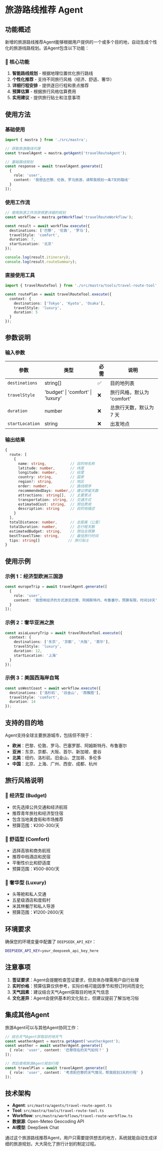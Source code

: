 # 旅游路线推荐 Agent

## 功能概述

新增的旅游路线推荐Agent能够根据用户提供的一个或多个目的地，自动生成个性化的旅游线路规划。该Agent包含以下功能：

### 🎯 核心功能

1. **智能路线规划** - 根据地理位置优化旅行路线
2. **个性化推荐** - 支持不同旅行风格（经济、舒适、奢华）
3. **详细行程安排** - 提供逐日行程和景点推荐
4. **预算估算** - 根据旅行风格估算费用
5. **实用建议** - 提供旅行贴士和注意事项

## 使用方法

### 基础使用

```typescript
import { mastra } from './src/mastra';

// 获取旅游路线代理
const travelAgent = mastra.getAgent('travelRouteAgent');

// 基础路线规划
const response = await travelAgent.generate([
  {
    role: 'user',
    content: '我想去巴黎、伦敦、罗马旅游，请帮我规划一条7天的路线'
  }
]);
```

### 使用工作流

```typescript
// 使用旅游工作流获得更详细的规划
const workflow = mastra.getWorkflow('travelRouteWorkflow');

const result = await workflow.execute({
  destinations: ['巴黎', '伦敦', '罗马'],
  travelStyle: 'comfort',
  duration: 7,
  startLocation: '北京'
});

console.log(result.itinerary);
console.log(result.routeSummary);
```

### 直接使用工具

```typescript
import { travelRouteTool } from './src/mastra/tools/travel-route-tool';

const routePlan = await travelRouteTool.execute({
  context: {
    destinations: ['Tokyo', 'Kyoto', 'Osaka'],
    travelStyle: 'luxury',
    duration: 5
  }
});
```

## 参数说明

### 输入参数

| 参数 | 类型 | 必需 | 说明 |
|------|------|------|------|
| `destinations` | string[] | ✅ | 目的地列表 |
| `travelStyle` | 'budget' \| 'comfort' \| 'luxury' | ❌ | 旅行风格，默认为 'comfort' |
| `duration` | number | ❌ | 总旅行天数，默认为 7 天 |
| `startLocation` | string | ❌ | 出发地点 |

### 输出结果

```typescript
{
  route: [
    {
      name: string,           // 目的地名称
      latitude: number,       // 纬度
      longitude: number,      // 经度
      country: string,        // 国家
      region?: string,        // 地区
      order: number,          // 路线顺序
      recommendedDays: number,// 建议停留天数
      attractions: string[],  // 主要景点
      transportation: string, // 交通方式
      estimatedCost: string,  // 预估费用
      description: string     // 目的地描述
    }
  ],
  totalDistance: number,      // 总距离（公里）
  totalDuration: number,      // 总行程天数
  estimatedBudget: string,    // 预估总预算
  bestTravelTime: string,     // 最佳旅行时间
  tips: string[]             // 旅行贴士
}
```

## 使用示例

### 示例 1：经济型欧洲三国游

```typescript
const europeTrip = await travelAgent.generate([
  {
    role: 'user',
    content: '我想用经济的方式游览巴黎、阿姆斯特丹、布鲁塞尔，预算有限，时间10天'
  }
]);
```

### 示例 2：奢华亚洲之旅

```typescript
const asiaLuxuryTrip = await travelRouteTool.execute({
  context: {
    destinations: ['东京', '京都', '大阪', '首尔'],
    travelStyle: 'luxury',
    duration: 12,
    startLocation: '上海'
  }
});
```

### 示例 3：美国西海岸自驾

```typescript
const usWestCoast = await workflow.execute({
  destinations: ['洛杉矶', '旧金山', '西雅图'],
  travelStyle: 'comfort',
  duration: 14
});
```

## 支持的目的地

Agent支持全球主要旅游城市，包括但不限于：

- **欧洲**：巴黎、伦敦、罗马、巴塞罗那、阿姆斯特丹、布鲁塞尔
- **亚洲**：东京、京都、大阪、首尔、新加坡、曼谷
- **北美**：纽约、洛杉矶、旧金山、芝加哥、多伦多
- **中国**：北京、上海、广州、西安、成都、杭州

## 旅行风格说明

### 🎒 经济型 (Budget)
- 优先选择公共交通和经济航班
- 推荐青年旅社和经济型住宿
- 包含当地美食街和市场推荐
- 预算范围：¥200-300/天

### 🏨 舒适型 (Comfort) 
- 选择高铁和商务航班
- 推荐中档酒店和民宿
- 平衡性价比和舒适度
- 预算范围：¥500-800/天

### 💎 奢华型 (Luxury)
- 头等舱和私人交通
- 五星级酒店和度假村
- 米其林餐厅和私人导游
- 预算范围：¥1200-2600/天

## 环境要求

确保您的环境变量中配置了 `DEEPSEEK_API_KEY`：

```bash
DEEPSEEK_API_KEY=your_deepseek_api_key_here
```

## 注意事项

1. **签证要求**：Agent会提醒检查签证要求，但具体办理需用户自行处理
2. **实时价格**：预算估算仅供参考，实际价格可能因季节和预订时间而变化
3. **天气因素**：建议结合天气Agent获取目的地天气信息
4. **文化差异**：Agent会提供基本的文化贴士，但建议提前了解当地习俗

## 集成其他Agent

旅游Agent可以与其他Agent协同工作：

```typescript
// 结合天气Agent获取目的地天气
const weatherAgent = mastra.getAgent('weatherAgent');
const weather = await weatherAgent.generate([
  { role: 'user', content: '巴黎现在的天气如何？' }
]);

// 然后使用旅游Agent规划行程
const travelPlan = await travelAgent.generate([
  { role: 'user', content: '考虑到巴黎的天气情况，帮我规划3天的行程' }
]);
```

## 技术架构

- **Agent**: `src/mastra/agents/travel-route-agent.ts`
- **Tool**: `src/mastra/tools/travel-route-tool.ts`
- **Workflow**: `src/mastra/workflows/travel-route-workflow.ts`
- **数据源**: Open-Meteo Geocoding API
- **AI模型**: DeepSeek Chat

通过这个旅游路线推荐Agent，用户只需要提供想去的地方，系统就能自动生成详细的旅游规划，大大简化了旅行计划的制定过程。
